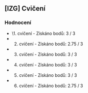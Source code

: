 ## [IZG] Cvičení

### Hodnocení 

- \1. cvičení - Získáno bodů: 3 / 3
- 2. cvičení - Získáno bodů: 2.75 / 3
- 3. cvičení - Získáno bodů: 3 / 3
- 4. cvičení - Získáno bodů: 3 / 3
- 5. cvičení - Získáno bodů: 3 / 3
- 6. cvičení - Získáno bodů: 2.75 / 3

